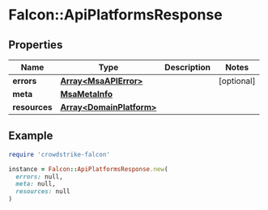# Falcon::ApiPlatformsResponse

## Properties

| Name | Type | Description | Notes |
| ---- | ---- | ----------- | ----- |
| **errors** | [**Array&lt;MsaAPIError&gt;**](MsaAPIError.md) |  | [optional] |
| **meta** | [**MsaMetaInfo**](MsaMetaInfo.md) |  |  |
| **resources** | [**Array&lt;DomainPlatform&gt;**](DomainPlatform.md) |  |  |

## Example

```ruby
require 'crowdstrike-falcon'

instance = Falcon::ApiPlatformsResponse.new(
  errors: null,
  meta: null,
  resources: null
)
```


